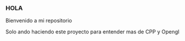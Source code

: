 ### HOLA
Bienvenido a mi repositorio

Solo ando haciendo este proyecto para entender mas de CPP y Opengl
